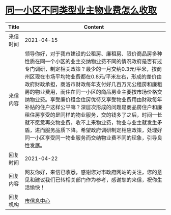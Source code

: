 # <a href="http://www.shangluo.gov.cn/zmhd/ldxxxx.jsp?urltype=leadermail.LeaderMailContentUrl&wbtreeid=1112&leadermailid=7161">同一小区不同类型业主物业费怎么收取</a>
| Title |                                                                                                                                                                   Content                                                                                                                                                                    |
|:-----:|----------------------------------------------------------------------------------------------------------------------------------------------------------------------------------------------------------------------------------------------------------------------------------------------------------------------------------------------|
| 来信时间  | 2021-04-15                                                                                                                                                                                                                                                                                                                                   |
| 来信内容  | 领导你好，对于我市建设的公租房、廉租房、限价商品房多种性质在同一个小区的业主交纳物业费不同的情况政府是否有过专门调研，制定相关政策？最少的一月交纳0.3元/平米，按商州区现在市场平均物业费都在0.8元/平米左右，形成的差价由政府财政承担，商洛市财政每年支付好几百万元公租房和廉租房的物业费用，而住在同一小区的商品房业主要按市场价格交纳物业费。享受廉价租金住房优待又享受物业费用由财政每年补贴的住户这样公平嘛？深层次形成的问题是商品房住户和廉租住房享受的是同样的物业服务，交的钱多了之后，时间一长就不愿意再交物业费，收不上来物业费，物业与业主就发生矛盾，进而服务品质下降。希望政府调研制定相应政策，处理好同一小区享受同一物业服务而交纳物业费不同的现象，引导良性发展。 |
| 回复时间  | 2021-04-22                                                                                                                                                                                                                                                                                                                                   |
| 回复内容  | 网友你好，来信已收悉，感谢您对市政府网站的关注，您的意见和建议我们已转相关部门作为参考，感谢您的来信，祝你生活愉快！                                                                                                                                                                                                                                                                                   |
| 回复机构  | <a href="../../category/agencies/市信息中心.md">市信息中心</a>                                                                                                                                                                                                                                                                                         |